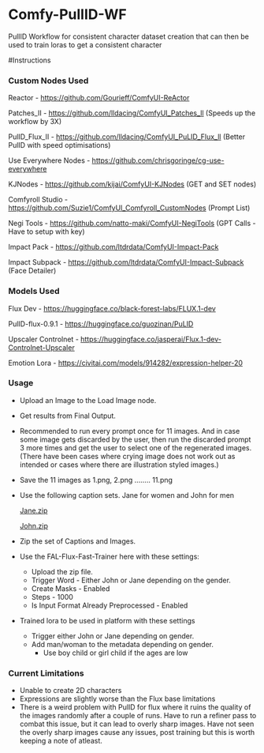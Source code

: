 # Comfy-PullID-WF
PullID Workflow for consistent character dataset creation that can then be used to train loras to get a consistent character

#Instructions

### Custom Nodes Used

Reactor - https://github.com/Gourieff/ComfyUI-ReActor

Patches_II - https://github.com/lldacing/ComfyUI_Patches_ll (Speeds up the workflow by 3X)

PulID_Flux_II - https://github.com/lldacing/ComfyUI_PuLID_Flux_ll (Better PulID with speed optimisations)

Use Everywhere Nodes - https://github.com/chrisgoringe/cg-use-everywhere

KJNodes - https://github.com/kijai/ComfyUI-KJNodes (GET and SET nodes)

Comfyroll Studio - https://github.com/Suzie1/ComfyUI_Comfyroll_CustomNodes (Prompt List)

Negi Tools - https://github.com/natto-maki/ComfyUI-NegiTools (GPT Calls - Have to setup with key)

Impact Pack - https://github.com/ltdrdata/ComfyUI-Impact-Pack

Impact Subpack - https://github.com/ltdrdata/ComfyUI-Impact-Subpack (Face Detailer)

### Models Used

Flux Dev - https://huggingface.co/black-forest-labs/FLUX.1-dev

PulID-flux-0.9.1 - https://huggingface.co/guozinan/PuLID

Upscaler Controlnet - https://huggingface.co/jasperai/Flux.1-dev-Controlnet-Upscaler

Emotion Lora - https://civitai.com/models/914282/expression-helper-20

### Usage

- Upload an Image to the Load Image node.
- Get results from Final Output.
- Recommended to run every prompt once for 11 images. And in case some image gets discarded by the user, then run the discarded prompt 3 more times and get the user to select one of the regenerated images. (There have been cases where crying image does not work out as intended or cases where there are illustration styled images.)
- Save the 11 images as 1.png, 2.png …….. 11.png
- Use the following caption sets. Jane for women and John for men
    
    [Jane.zip](Jane.zip)
    
    [John.zip](John.zip)
    
- Zip the set of Captions and Images.
- Use the FAL-Flux-Fast-Trainer here with these settings:
    - Upload the zip file.
    - Trigger Word - Either John or Jane depending on the gender.
    - Create Masks - Enabled
    - Steps - 1000
    - Is Input Format Already Preprocessed - Enabled
- Trained lora to be used in platform with these settings
    - Trigger either John or Jane depending on gender.
    - Add man/woman to the metadata depending on gender.
        - Use boy child or girl child if the ages are low

### Current Limitations

- Unable to create 2D characters
- Expressions are slightly worse than the Flux base limitations
- There is a weird problem with PulID for flux where it ruins the quality of the images randomly after a couple of runs. Have to run a refiner pass to combat this issue, but it can lead to overly sharp images. Have not seen the overly sharp images cause any issues, post training but this is worth keeping a note of atleast.
